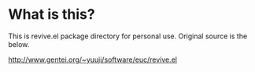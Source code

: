 # What is this?

This is revive.el package directory for personal use.
Original source is the below.

http://www.gentei.org/~yuuji/software/euc/revive.el
